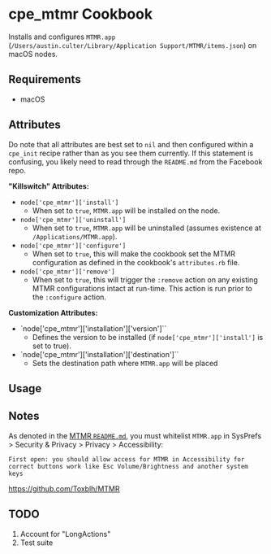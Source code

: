 cpe_mtmr Cookbook
=====================
Installs and configures `MTMR.app` (`/Users/austin.culter/Library/Application Support/MTMR/items.json`) on macOS nodes.

Requirements
------------
* macOS

Attributes
----------
Do note that all attributes are best set to `nil` and then configured within a `cpe_init` recipe rather than as you see them currently. If this statement is confusing, you likely need to read through the `README.md` from the Facebook repo.


**"Killswitch" Attributes:**
* `node['cpe_mtmr']['install']`
  - When set to `true`, `MTMR.app` will be installed on the node.
* `node['cpe_mtmr']['uninstall']`
  - When set to `true`, `MTMR.app` will be uninstalled (assumes existence at `/Applications/MTMR.app`).
* `node['cpe_mtmr']['configure']`
  - When set to `true`, this will make the cookbook set the MTMR configuration as defined in the cookbook's `attributes.rb` file.
* `node['cpe_mtmr']['remove']`
  - When set to `true`, this will trigger the `:remove` action on any existing MTMR configurations intact at run-time. This action is run prior to the `:configure` action.

**Customization Attributes:**
* `node['cpe_mtmr']['installation']['version']``
  - Defines the version to be installed (if `node['cpe_mtmr']['install']` is set to true).
* `node['cpe_mtmr']['installation']['destination']``
  - Sets the destination path where `MTMR.app` will be placed

Usage
-----

Notes
-----
As denoted in the [MTMR `README.md`](https://github.com/Toxblh/MTMR#installation), you must whitelist `MTMR.app` in SysPrefs > Security & Privacy > Privacy > Accessibility:

```
First open: you should allow access for MTMR in Accessibility for correct buttons work like Esc Volume/Brightness and another system keys
```

https://github.com/Toxblh/MTMR

TODO
-----
1. Account for "LongActions"
2. Test suite
